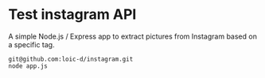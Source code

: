 # Test instagram API

A simple Node.js / Express app to extract pictures from Instagram based on a specific tag.

```
git@github.com:loic-d/instagram.git
node app.js
```


